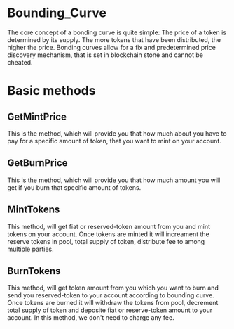 # Bounding_Curve
The core concept of a bonding curve is quite simple: The price of a token is determined by its supply. The more tokens that have been distributed, the higher the price. Bonding curves allow for a fix and predetermined price discovery mechanism, that is set in blockchain stone and cannot be cheated.



# Basic methods

## GetMintPrice 
This is the method, which will provide you that how much about you have to pay for a specific amount of token, that you want to mint on your account. 


## GetBurnPrice 
This is the method, which will provide you that how much amount you will get if you burn that specific amount of tokens. 


## MintTokens 
This method, will get fiat or reserved-token amount from you and mint tokens on your account. Once tokens are minted it will increament the reserve tokens in pool, total supply of token, distribute fee to among multiple parties. 


## BurnTokens 
This method, will get token amount from you which you want to burn and send you reserved-token to your account according to bounding curve. Once tokens are burned it will withdraw the tokens from pool, decrement total supply of token and deposite fiat or reserve-token amount to your account. In this method, we don't need to charge any fee.  
